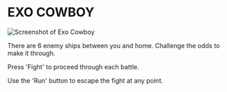 # EXO COWBOY

![Screenshot of Exo Cowboy]('./assets/img/screenshot.png')

There are 6 enemy ships between you and home. Challenge the odds to make it through.

Press 'Fight' to proceed through each battle.

Use the 'Run' button to escape the fight at any point.

